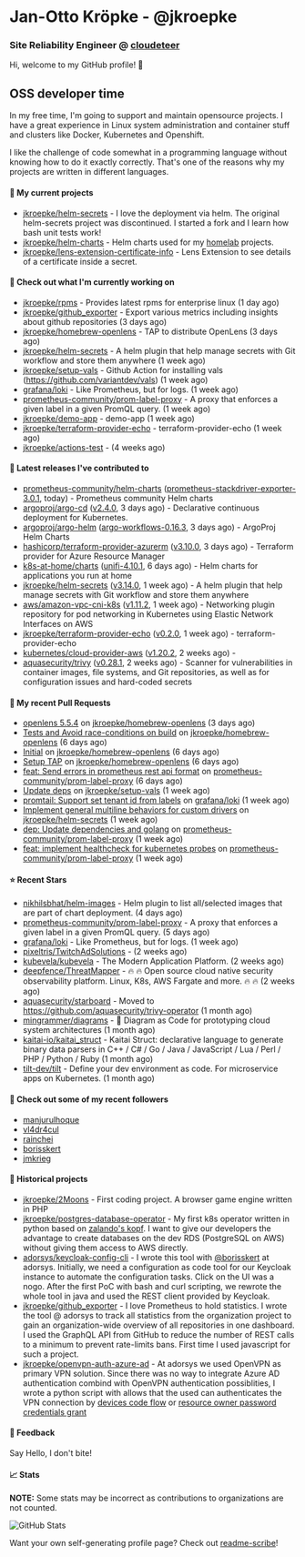 # Jan-Otto Kröpke - @jkroepke
### Site Reliability Engineer @ [cloudeteer](https://github.com/adorsys)

Hi, welcome to my GitHub profile! 👋

## OSS developer time
In my free time, I'm going to support and maintain opensource projects. I have a great experience in Linux system administration and container stuff and clusters like Docker, Kubernetes and Openshift.

I like the challenge of code somewhat in a programming language without knowing how to do it exactly correctly. That's one of the reasons why my projects are written in different languages.

#### 🌱 My current projects
- [jkroepke/helm-secrets](https://github.com/jkroepke/helm-secrets) - I love the deployment via helm. The original helm-secrets project was discontinued. I started a fork and I learn how bash unit tests work!
- [jkroepke/helm-charts](https://github.com/jkroepke/helm-charts) - Helm charts used for my [homelab](https://github.com/jkroepke/homelab) projects.
- [jkroepke/lens-extension-certificate-info](https://github.com/jkroepke/lens-extension-certificate-info) - Lens Extension to see details of a certificate inside a secret.

#### 👷 Check out what I'm currently working on

- [jkroepke/rpms](https://github.com/jkroepke/rpms) - Provides latest rpms for enterprise linux (1 day ago)
- [jkroepke/github_exporter](https://github.com/jkroepke/github_exporter) - Export various metrics including insights about github repositories (3 days ago)
- [jkroepke/homebrew-openlens](https://github.com/jkroepke/homebrew-openlens) - TAP to distribute OpenLens (3 days ago)
- [jkroepke/helm-secrets](https://github.com/jkroepke/helm-secrets) - A helm plugin that help manage secrets with Git workflow and store them anywhere (1 week ago)
- [jkroepke/setup-vals](https://github.com/jkroepke/setup-vals) - Github Action for installing vals (https://github.com/variantdev/vals) (1 week ago)
- [grafana/loki](https://github.com/grafana/loki) - Like Prometheus, but for logs. (1 week ago)
- [prometheus-community/prom-label-proxy](https://github.com/prometheus-community/prom-label-proxy) - A proxy that enforces a given label in a given PromQL query. (1 week ago)
- [jkroepke/demo-app](https://github.com/jkroepke/demo-app) - demo-app (1 week ago)
- [jkroepke/terraform-provider-echo](https://github.com/jkroepke/terraform-provider-echo) - terraform-provider-echo (1 week ago)
- [jkroepke/actions-test](https://github.com/jkroepke/actions-test) -  (4 weeks ago)

#### 🔭 Latest releases I've contributed to

- [prometheus-community/helm-charts](https://github.com/prometheus-community/helm-charts) ([prometheus-stackdriver-exporter-3.0.1](https://github.com/prometheus-community/helm-charts/releases/tag/prometheus-stackdriver-exporter-3.0.1), today) - Prometheus community Helm charts
- [argoproj/argo-cd](https://github.com/argoproj/argo-cd) ([v2.4.0](https://github.com/argoproj/argo-cd/releases/tag/v2.4.0), 3 days ago) - Declarative continuous deployment for Kubernetes.
- [argoproj/argo-helm](https://github.com/argoproj/argo-helm) ([argo-workflows-0.16.3](https://github.com/argoproj/argo-helm/releases/tag/argo-workflows-0.16.3), 3 days ago) - ArgoProj Helm Charts
- [hashicorp/terraform-provider-azurerm](https://github.com/hashicorp/terraform-provider-azurerm) ([v3.10.0](https://github.com/hashicorp/terraform-provider-azurerm/releases/tag/v3.10.0), 3 days ago) - Terraform provider for Azure Resource Manager
- [k8s-at-home/charts](https://github.com/k8s-at-home/charts) ([unifi-4.10.1](https://github.com/k8s-at-home/charts/releases/tag/unifi-4.10.1), 6 days ago) - Helm charts for applications you run at home
- [jkroepke/helm-secrets](https://github.com/jkroepke/helm-secrets) ([v3.14.0](https://github.com/jkroepke/helm-secrets/releases/tag/v3.14.0), 1 week ago) - A helm plugin that help manage secrets with Git workflow and store them anywhere
- [aws/amazon-vpc-cni-k8s](https://github.com/aws/amazon-vpc-cni-k8s) ([v1.11.2](https://github.com/aws/amazon-vpc-cni-k8s/releases/tag/v1.11.2), 1 week ago) - Networking plugin repository for pod networking in Kubernetes using Elastic Network Interfaces on AWS
- [jkroepke/terraform-provider-echo](https://github.com/jkroepke/terraform-provider-echo) ([v0.2.0](https://github.com/jkroepke/terraform-provider-echo/releases/tag/v0.2.0), 1 week ago) - terraform-provider-echo
- [kubernetes/cloud-provider-aws](https://github.com/kubernetes/cloud-provider-aws) ([v1.20.2](https://github.com/kubernetes/cloud-provider-aws/releases/tag/v1.20.2), 2 weeks ago) - 
- [aquasecurity/trivy](https://github.com/aquasecurity/trivy) ([v0.28.1](https://github.com/aquasecurity/trivy/releases/tag/v0.28.1), 2 weeks ago) - Scanner for vulnerabilities in container images, file systems, and Git repositories, as well as for configuration issues and hard-coded secrets

#### 🔨 My recent Pull Requests

- [openlens 5.5.4](https://github.com/jkroepke/homebrew-openlens/pull/5) on [jkroepke/homebrew-openlens](https://github.com/jkroepke/homebrew-openlens) (3 days ago)
- [Tests and Avoid race-conditions on build](https://github.com/jkroepke/homebrew-openlens/pull/4) on [jkroepke/homebrew-openlens](https://github.com/jkroepke/homebrew-openlens) (6 days ago)
- [Initial](https://github.com/jkroepke/homebrew-openlens/pull/3) on [jkroepke/homebrew-openlens](https://github.com/jkroepke/homebrew-openlens) (6 days ago)
- [Setup TAP](https://github.com/jkroepke/homebrew-openlens/pull/1) on [jkroepke/homebrew-openlens](https://github.com/jkroepke/homebrew-openlens) (6 days ago)
- [feat: Send errors in prometheus rest api format](https://github.com/prometheus-community/prom-label-proxy/pull/108) on [prometheus-community/prom-label-proxy](https://github.com/prometheus-community/prom-label-proxy) (6 days ago)
- [Update deps](https://github.com/jkroepke/setup-vals/pull/29) on [jkroepke/setup-vals](https://github.com/jkroepke/setup-vals) (1 week ago)
- [promtail: Support set tenant id from labels](https://github.com/grafana/loki/pull/6290) on [grafana/loki](https://github.com/grafana/loki) (1 week ago)
- [Implement general multiline behaviors for custom drivers](https://github.com/jkroepke/helm-secrets/pull/230) on [jkroepke/helm-secrets](https://github.com/jkroepke/helm-secrets) (1 week ago)
- [dep: Update dependencies and golang](https://github.com/prometheus-community/prom-label-proxy/pull/107) on [prometheus-community/prom-label-proxy](https://github.com/prometheus-community/prom-label-proxy) (1 week ago)
- [feat: implement healthcheck for kubernetes probes](https://github.com/prometheus-community/prom-label-proxy/pull/106) on [prometheus-community/prom-label-proxy](https://github.com/prometheus-community/prom-label-proxy) (1 week ago)

#### ⭐ Recent Stars

- [nikhilsbhat/helm-images](https://github.com/nikhilsbhat/helm-images) - Helm plugin to list all/selected images that are part of chart deployment. (4 days ago)
- [prometheus-community/prom-label-proxy](https://github.com/prometheus-community/prom-label-proxy) - A proxy that enforces a given label in a given PromQL query. (5 days ago)
- [grafana/loki](https://github.com/grafana/loki) - Like Prometheus, but for logs. (1 week ago)
- [pixeltris/TwitchAdSolutions](https://github.com/pixeltris/TwitchAdSolutions) -  (2 weeks ago)
- [kubevela/kubevela](https://github.com/kubevela/kubevela) - The Modern Application Platform. (2 weeks ago)
- [deepfence/ThreatMapper](https://github.com/deepfence/ThreatMapper) - 🔥 🔥   Open source cloud native security observability platform. Linux, K8s, AWS Fargate and more. 🔥 🔥   (2 weeks ago)
- [aquasecurity/starboard](https://github.com/aquasecurity/starboard) - Moved to https://github.com/aquasecurity/trivy-operator (1 month ago)
- [mingrammer/diagrams](https://github.com/mingrammer/diagrams) - :art: Diagram as Code for prototyping cloud system architectures (1 month ago)
- [kaitai-io/kaitai_struct](https://github.com/kaitai-io/kaitai_struct) - Kaitai Struct: declarative language to generate binary data parsers in C&#43;&#43; / C# / Go / Java / JavaScript / Lua / Perl / PHP / Python / Ruby (1 month ago)
- [tilt-dev/tilt](https://github.com/tilt-dev/tilt) - Define your dev environment as code. For microservice apps on Kubernetes. (1 month ago)

#### 👯 Check out some of my recent followers

- [manjurulhoque](https://github.com/manjurulhoque)
- [vl4dr4cul](https://github.com/vl4dr4cul)
- [rainchei](https://github.com/rainchei)
- [borisskert](https://github.com/borisskert)
- [jmkrieg](https://github.com/jmkrieg)

#### 📜 Historical projects
- [jkroepke/2Moons](https://github.com/jkroepke/2Moons) - First coding project. A browser game engine written in PHP
- [jkroepke/postgres-database-operator](https://github.com/jkroepke/postgres-database-operator) - My first k8s operator written in python based on [zalando's kopf](https://github.com/zalando-incubator/kopf). I want to give our developers the advantage to create databases on the dev RDS (PostgreSQL on AWS) without giving them access to AWS directly.
- [adorsys/keycloak-config-cli](https://github.com/adorsys/keycloak-config-cli) - I wrote this tool with [@borisskert](https://github.com/borisskert) at adorsys. Initially, we need a configuration as code tool for our Keycloak instance to automate the configuration tasks. Click on the UI was a nogo. After the first PoC with bash and curl scripting, we rewrote the whole tool in java and used the REST client provided by Keycloak.
- [jkroepke/github_exporter](https://github.com/jkroepke/github_exporter) - I love Prometheus to hold statistics. I wrote the tool @ adorsys to track all statistics from the organization project to gain an organization-wide overview of all repositories in one dashboard. I used the GraphQL API from GitHub to reduce the number of REST calls to a minimum to prevent rate-limits bans. First time I used javascript for such a project.
- [jkroepke/openvpn-auth-azure-ad](https://github.com/jkroepke/openvpn-auth-azure-ad) - At adorsys we used OpenVPN as primary VPN solution. Since there was no way to integrate Azure AD authentication combind with OpenVPN authentication possiblities, I wrote a python script with allows that the used can authenticates the VPN connection by [devices code flow](https://docs.microsoft.com/en-us/azure/active-directory/develop/v2-oauth2-device-code) or [resource owner password credentials grant](https://docs.microsoft.com/en-us/azure/active-directory/develop/v2-oauth-ropc)

#### 💬 Feedback

Say Hello, I don't bite!

#### 📈 Stats

**NOTE:** Some stats may be incorrect as contributions to organizations
are not counted.

![GitHub Stats](https://github-readme-stats.vercel.app/api?username=jkroepke&count_private=false&theme=tokyonight&show_icons=true)

Want your own self-generating profile page? Check out [readme-scribe](https://github.com/muesli/readme-scribe)!

